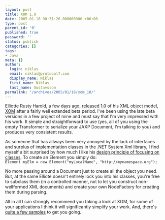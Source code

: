 ```yaml
---
layout: post
title: XOM 1.0
date: 2005-01-18 00:31:26.000000000 +00:00
type: post
parent_id: '0'
published: true
password: ''
status: publish
categories: []
tags:
- Java
meta: {}
author:
  login: niklas
  email: niklas@protocol7.com
  display_name: Niklas
  first_name: Niklas
  last_name: Gustavsson
permalink: "/archives/2005/01/18/xom_10/"
---
```

Elliotte Rusty Harold, a few days ago, [released 1.0](http://www.cafeconleche.org/#news2005January6) of his XML object model, [XOM](http://www.cafeconleche.org/XOM/) after a fairly well extended beta period. I've been using the late beta versions in a few project of mine and must say that I'm very impressed with his work. It simple and straightforward to use (yes, all of you using the empty Transformer to serialize your JAXP Document, I'm talking to you) and produces very consistent results.

As someone that has allways been very annoyed by the lack of interfaces and surplus of implementation classes in the .NET System.Xml library, I find myself a bit surprised by how much I like his [design principle of focusing on classes](http://www.cafeconleche.org/XOM/designprinciples.xhtml#d0e224). To create an Element you simply do:  
`
Element myElm = new Element("myLocalName", "http://mynamespace.org");
`

No more passing around a Document just to create all the object you need. But, at the same Elliote doesn't entirely lock you into his classes, you're free to subclass them (in a controlled manner, not to let you construct non-wellformed XML documents) and create your own NodeFactory for creating them during parsing.

All in all I can strongly recommend you taking a look at XOM, for some of your applications I think it will significantly simplify your work. And, there's [quite a few samples](http://www.cafeconleche.org/XOM/samples.xhtml) to get you going.

